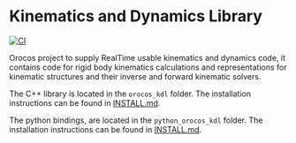 # Kinematics and Dynamics Library

[![CI](https://github.com/orocos/orocos_kinematics_dynamics/workflows/CI/badge.svg)](https://github.com/orocos/orocos_kinematics_dynamics/actions)

Orocos project to supply RealTime usable kinematics and dynamics code,
it contains code for rigid body kinematics calculations and
representations for kinematic structures and their inverse and forward
kinematic solvers.

The C++ library is located in the `orocos_kdl` folder. The installation instructions can be found in
[INSTALL.md](orocos_kdl/INSTALL.md).

The python bindings, are located in the `python_orocos_kdl` folder. The installation instructions can be found in
[INSTALL.md](python_orocos_kdl/INSTALL.md).

